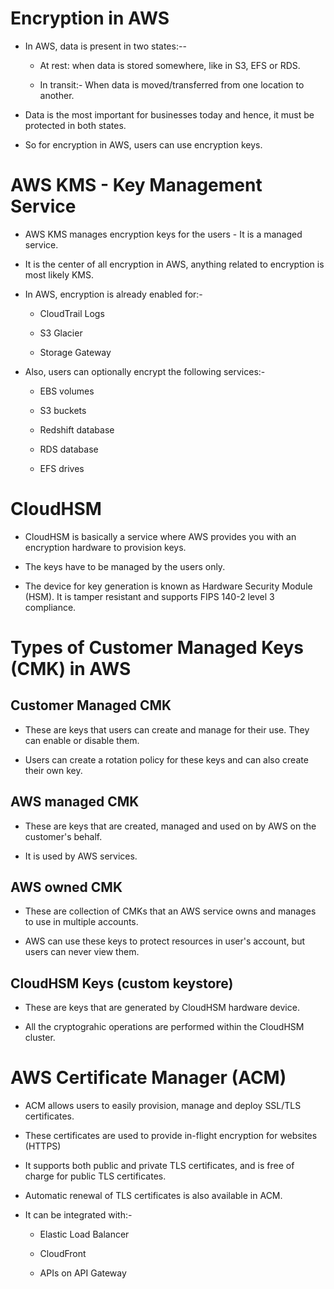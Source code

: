 # Encryption in AWS

- In AWS, data is present in two states:--
  
  - At rest: when data is stored somewhere, like in S3, EFS or RDS.
  
  - In transit:- When data is moved/transferred from one location to another.

- Data is the most important for businesses today and hence, it must be protected in both states.

- So for encryption in AWS, users can use encryption keys.

# AWS KMS - Key Management Service

- AWS KMS manages encryption keys for the users - It is a managed service.

- It is the center of all encryption in AWS, anything related to encryption is most likely KMS.

- In AWS, encryption is already enabled for:-
  
  - CloudTrail Logs
  
  - S3 Glacier
  
  - Storage Gateway

- Also, users can optionally encrypt the following services:-
  
  - EBS volumes
  
  - S3 buckets
  
  - Redshift database
  
  - RDS  database
  
  - EFS drives

# CloudHSM

- CloudHSM is basically a service where AWS provides you with an encryption hardware to provision keys.

- The keys have to be managed by the users only.

- The device for key generation is known as Hardware Security Module (HSM). It is tamper resistant and supports FIPS 140-2 level 3 compliance.

# Types of Customer Managed Keys (CMK) in AWS

## Customer Managed CMK

- These are keys that users can create and manage for their use. They can enable or disable them.

- Users can create a rotation policy for these keys and can also create their own key.

## AWS managed CMK

- These are keys that are created, managed and used on by AWS on the customer's behalf.

- It is used by AWS services.

## AWS owned CMK

- These are collection of CMKs that an AWS service owns and manages to use in multiple accounts.

- AWS can use these keys to protect resources in user's account, but users can never view them.

## CloudHSM Keys (custom keystore)

- These are keys that are generated by CloudHSM hardware device.

- All the cryptograhic operations are performed within the CloudHSM cluster.

# AWS Certificate Manager (ACM)

- ACM allows users to easily provision, manage and deploy SSL/TLS certificates.

- These certificates are used to provide in-flight encryption for websites (HTTPS)

- It supports both public and private TLS certificates, and is free of charge for public TLS certificates.

- Automatic renewal of TLS certificates is also available in ACM.

- It can be integrated with:-
  
  - Elastic Load Balancer
  
  - CloudFront
  
  - APIs on API Gateway
